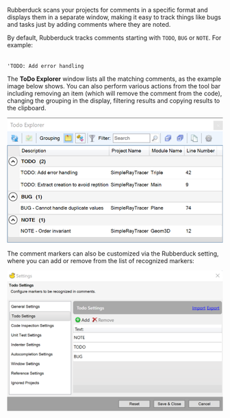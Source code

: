 Rubberduck scans your projects for comments in a specific format and displays them in a separate window, making it easy to track things like bugs and tasks just by adding comments where they are noted.

By default, Rubberduck tracks comments starting with `TODO`, `BUG` or `NOTE`. For example:

<code>
'TODO: Add error handling
</code>

The **ToDo Explorer** window lists all the matching comments, as the example image below shows. You can also perform various actions from the tool bar including removing an item (which will remove the comment from the code), changing the grouping in the display, filtering results and copying results to the clipboard.

![ToDo Explorer Results](Images/ToDoExplorerResults.png)

The comment markers can also be customized via the Rubberduck setting, where you can add or remove from the list of recognized markers:

![ToDo Explorer Settings Dialog](Images/ToDoExplorerSettings.png)